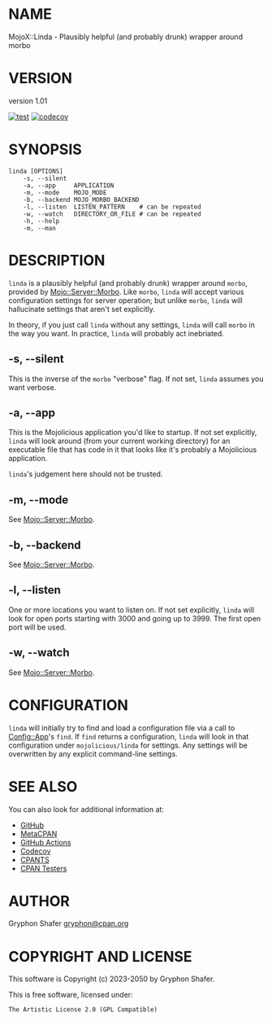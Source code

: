 # NAME

MojoX::Linda - Plausibly helpful (and probably drunk) wrapper around morbo

# VERSION

version 1.01

[![test](https://github.com/gryphonshafer/MojoX-Linda/workflows/test/badge.svg)](https://github.com/gryphonshafer/MojoX-Linda/actions?query=workflow%3Atest)
[![codecov](https://codecov.io/gh/gryphonshafer/MojoX-Linda/graph/badge.svg)](https://codecov.io/gh/gryphonshafer/MojoX-Linda)

# SYNOPSIS

    linda [OPTIONS]
        -s, --silent
        -a, --app     APPLICATION
        -m, --mode    MOJO_MODE
        -b, --backend MOJO_MORBO_BACKEND
        -l, --listen  LISTEN_PATTERN    # can be repeated
        -w, --watch   DIRECTORY_OR_FILE # can be repeated
        -h, --help
        -m, --man

# DESCRIPTION

`linda` is a plausibly helpful (and probably drunk) wrapper around `morbo`,
provided by [Mojo::Server::Morbo](https://metacpan.org/pod/Mojo%3A%3AServer%3A%3AMorbo). Like `morbo`, `linda` will accept various
configuration settings for server operation; but unlike `morbo`, `linda` will
hallucinate settings that aren't set explicitly.

In theory, if you just call `linda` without any settings, `linda` will call
`morbo` in the way you want. In practice, `linda` will probably act inebriated.

## -s, --silent

This is the inverse of the `morbo` "verbose" flag. If not set, `linda` assumes
you want verbose.

## -a, --app

This is the Mojolicious application you'd like to startup. If not set explicitly,
`linda` will look around (from your current working directory) for an
executable file that has code in it that looks like it's probably a
Mojolicious application.

`linda`'s judgement here should not be trusted.

## -m, --mode

See [Mojo::Server::Morbo](https://metacpan.org/pod/Mojo%3A%3AServer%3A%3AMorbo).

## -b, --backend

See [Mojo::Server::Morbo](https://metacpan.org/pod/Mojo%3A%3AServer%3A%3AMorbo).

## -l, --listen

One or more locations you want to listen on. If not set explicitly, `linda`
will look for open ports starting with 3000 and going up to 3999. The first
open port will be used.

## -w, --watch

See [Mojo::Server::Morbo](https://metacpan.org/pod/Mojo%3A%3AServer%3A%3AMorbo).

# CONFIGURATION

`linda` will initially try to find and load a configuration file via a call to
[Config::App](https://metacpan.org/pod/Config%3A%3AApp)'s `find`. If `find` returns a configuration, `linda` will
look in that configuration under `mojolicious/linda` for settings. Any settings
will be overwritten by any explicit command-line settings.

# SEE ALSO

You can also look for additional information at:

- [GitHub](https://github.com/gryphonshafer/MojoX-Linda)
- [MetaCPAN](https://metacpan.org/pod/MojoX::Linda)
- [GitHub Actions](https://github.com/gryphonshafer/MojoX-Linda/actions)
- [Codecov](https://codecov.io/gh/gryphonshafer/MojoX-Linda)
- [CPANTS](http://cpants.cpanauthors.org/dist/MojoX-Linda)
- [CPAN Testers](http://www.cpantesters.org/distro/M/MojoX-Linda.html)

# AUTHOR

Gryphon Shafer <gryphon@cpan.org>

# COPYRIGHT AND LICENSE

This software is Copyright (c) 2023-2050 by Gryphon Shafer.

This is free software, licensed under:

    The Artistic License 2.0 (GPL Compatible)
